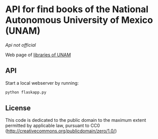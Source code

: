 # API for find books of the National Autonomous University of Mexico (UNAM)
*Api not official* 

Web page of [libraries of UNAM](http://bibliotecas.unam.mx/)


## API
Start a local webserver by running:

```bash
python flaskapp.py
```

## License
This code is dedicated to the public domain to the maximum extent permitted by applicable law, pursuant to CC0 (http://creativecommons.org/publicdomain/zero/1.0/)
